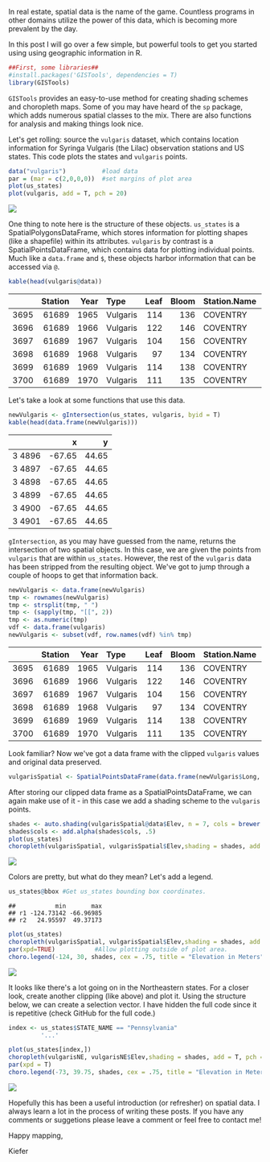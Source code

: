 In real estate, spatial data is the name of the game. Countless programs
in other domains utilize the power of this data, which is becoming more
prevalent by the day.

In this post I will go over a few simple, but powerful tools to get you
started using using geographic information in R.

``` r
##First, some libraries##
#install.packages('GISTools', dependencies = T)
library(GISTools)
```

`GISTools` provides an easy-to-use method for creating shading schemes
and choropleth maps. Some of you may have heard of the `sp` package,
which adds numerous spatial classes to the mix. There are also functions
for analysis and making things look nice.

Let's get rolling: source the `vulgaris` dataset, which contains
location information for Syringa Vulgaris (the Lilac) observation
stations and US states. This code plots the states and `vulgaris`
points.

``` r
data("vulgaris")          #load data
par = (mar = c(2,0,0,0))  #set margins of plot area
plot(us_states)
plot(vulgaris, add = T, pch = 20)
```

![](GISforR_files/figure-markdown_phpextra+backtick_code_blocks/unnamed-chunk-2-1.png)

One thing to note here is the structure of these objects. `us_states` is
a SpatialPolygonsDataFrame, which stores information for plotting shapes
(like a shapefile) within its attributes. `vulgaris` by contrast is a
SpatialPointsDataFrame, which contains data for plotting individual
points. Much like a `data.frame` and `$`, these objects harbor
information that can be accessed via `@`.

``` r
kable(head(vulgaris@data))
```

|      |  Station|  Year| Type     |  Leaf|  Bloom| Station.Name | State.Prov |   Lat|    Long|  Elev|
|------|--------:|-----:|:---------|-----:|------:|:-------------|:-----------|-----:|-------:|-----:|
| 3695 |    61689|  1965| Vulgaris |   114|    136| COVENTRY     | CT         |  41.8|  -72.35|   146|
| 3696 |    61689|  1966| Vulgaris |   122|    146| COVENTRY     | CT         |  41.8|  -72.35|   146|
| 3697 |    61689|  1967| Vulgaris |   104|    156| COVENTRY     | CT         |  41.8|  -72.35|   146|
| 3698 |    61689|  1968| Vulgaris |    97|    134| COVENTRY     | CT         |  41.8|  -72.35|   146|
| 3699 |    61689|  1969| Vulgaris |   114|    138| COVENTRY     | CT         |  41.8|  -72.35|   146|
| 3700 |    61689|  1970| Vulgaris |   111|    135| COVENTRY     | CT         |  41.8|  -72.35|   146|

Let's take a look at some functions that use this data.

``` r
newVulgaris <- gIntersection(us_states, vulgaris, byid = T)
kable(head(data.frame(newVulgaris)))
```

|        |       x|      y|
|--------|-------:|------:|
| 3 4896 |  -67.65|  44.65|
| 3 4897 |  -67.65|  44.65|
| 3 4898 |  -67.65|  44.65|
| 3 4899 |  -67.65|  44.65|
| 3 4900 |  -67.65|  44.65|
| 3 4901 |  -67.65|  44.65|

`gIntersection`, as you may have guessed from the name, returns the
intersection of two spatial objects. In this case, we are given the
points from `vulgaris` that are within `us_states`. However, the rest of
the `vulgaris` data has been stripped from the resulting object. We've
got to jump through a couple of hoops to get that information back.

``` r
newVulgaris <- data.frame(newVulgaris)
tmp <- rownames(newVulgaris)
tmp <- strsplit(tmp, " ")
tmp <- (sapply(tmp, "[[", 2))
tmp <- as.numeric(tmp)
vdf <- data.frame(vulgaris)
newVulgaris <- subset(vdf, row.names(vdf) %in% tmp)
```

|      |  Station|  Year| Type     |  Leaf|  Bloom| Station.Name | State.Prov |   Lat|    Long|  Elev|  Long.1|  Lat.1| optional |
|------|--------:|-----:|:---------|-----:|------:|:-------------|:-----------|-----:|-------:|-----:|-------:|------:|:---------|
| 3695 |    61689|  1965| Vulgaris |   114|    136| COVENTRY     | CT         |  41.8|  -72.35|   146|  -72.35|   41.8| TRUE     |
| 3696 |    61689|  1966| Vulgaris |   122|    146| COVENTRY     | CT         |  41.8|  -72.35|   146|  -72.35|   41.8| TRUE     |
| 3697 |    61689|  1967| Vulgaris |   104|    156| COVENTRY     | CT         |  41.8|  -72.35|   146|  -72.35|   41.8| TRUE     |
| 3698 |    61689|  1968| Vulgaris |    97|    134| COVENTRY     | CT         |  41.8|  -72.35|   146|  -72.35|   41.8| TRUE     |
| 3699 |    61689|  1969| Vulgaris |   114|    138| COVENTRY     | CT         |  41.8|  -72.35|   146|  -72.35|   41.8| TRUE     |
| 3700 |    61689|  1970| Vulgaris |   111|    135| COVENTRY     | CT         |  41.8|  -72.35|   146|  -72.35|   41.8| TRUE     |

Look familiar? Now we've got a data frame with the clipped `vulgaris`
values and original data preserved.

``` r
vulgarisSpatial <- SpatialPointsDataFrame(data.frame(newVulgaris$Long, newVulgaris$Lat), newVulgaris, proj4string = CRS(proj4string(vulgaris)), bbox = vulgaris@bbox)
```

After storing our clipped data frame as a SpatialPointsDataFrame, we can
again make use of it - in this case we add a shading scheme to the
`vulgaris` points.

``` r
shades <- auto.shading(vulgarisSpatial@data$Elev, n = 7, cols = brewer.pal(7, 'YlOrRd'))  #Check cutter arg for more ways to create breaks.
shades$cols <- add.alpha(shades$cols, .5)
plot(us_states)
choropleth(vulgarisSpatial, vulgarisSpatial$Elev,shading = shades, add = T, pch = 20)
```

![](GISforR_files/figure-markdown_phpextra+backtick_code_blocks/unnamed-chunk-9-1.png)

Colors are pretty, but what do they mean? Let's add a legend.

``` r
us_states@bbox #Get us_states bounding box coordinates.
```

    ##           min       max
    ## r1 -124.73142 -66.96985
    ## r2   24.95597  49.37173

``` r
plot(us_states)
choropleth(vulgarisSpatial, vulgarisSpatial$Elev,shading = shades, add = T, pch = 20)
par(xpd=TRUE)           #Allow plotting outside of plot area.
choro.legend(-124, 30, shades, cex = .75, title = "Elevation in Meters") # Plot legend in bottom left.  Takes standard legend() params.
```

![](GISforR_files/figure-markdown_phpextra+backtick_code_blocks/unnamed-chunk-11-1.png)

It looks like there's a lot going on in the Northeastern states. For a
closer look, create another clipping (like above) and plot it. Using the
structure below, we can create a selection vector. I have hidden the
full code since it is repetitive (check GitHub for the full code.)

``` r
index <- us_states$STATE_NAME == "Pennsylvania"
         '...'
```

``` r
plot(us_states[index,])
choropleth(vulgarisNE, vulgarisNE$Elev,shading = shades, add = T, pch = 20)
par(xpd = T)
choro.legend(-73, 39.75, shades, cex = .75, title = "Elevation in Meters")
```

![](GISforR_files/figure-markdown_phpextra+backtick_code_blocks/unnamed-chunk-15-1.png)

Hopefully this has been a useful introduction (or refresher) on spatial
data. I always learn a lot in the process of writing these posts. If you
have any comments or suggetions please leave a comment or feel free to
contact me!

Happy mapping,

Kiefer

